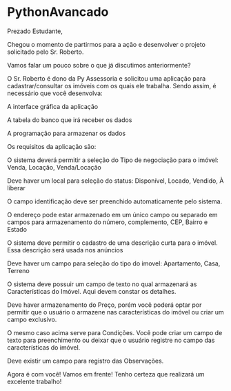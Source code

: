 # PythonAvancado

Prezado Estudante,

Chegou o momento de partirmos para a ação e desenvolver o projeto solicitado pelo Sr. Roberto.

Vamos falar um pouco sobre o que já discutimos anteriormente?

O Sr. Roberto é dono da Py Assessoria e solicitou uma aplicação para cadastrar/consultar os imóveis com os quais ele trabalha. Sendo assim, é necessário que você desenvolva:

A interface gráfica da aplicação

A tabela do banco que irá receber os dados

A programação para armazenar os dados



Os requisitos da aplicação são:

O sistema deverá permitir a seleção do Tipo de negociação para o imóvel: Venda, Locação, Venda/Locação

Deve haver um local para seleção do status: Disponível, Locado, Vendido, À liberar

O campo identificação deve ser preenchido automaticamente pelo sistema. 

O endereço pode estar armazenado em um único campo ou separado em campos para armazenamento do número, complemento, CEP, Bairro e Estado

O sistema deve permitir o cadastro de uma descrição curta para o imóvel. Essa descrição será usada nos anúncios

Deve haver um campo para seleção do tipo do imovel: Apartamento, Casa, Terreno

O sistema deve possuir um campo de texto no qual armazenará as Características do Imóvel. Aqui devem constar os detalhes.

Deve haver armazenamento do Preço, porém você poderá optar por permitir que o usuário o armazene nas características do imóvel ou criar um campo exclusivo.

O mesmo caso acima serve para Condições. Você pode criar um campo de texto para preenchimento ou deixar que o usuário registre no campo das características do imóvel.

Deve existir um campo para registro das Observações.



Agora é com você! Vamos em frente! Tenho certeza que realizará um excelente trabalho!
